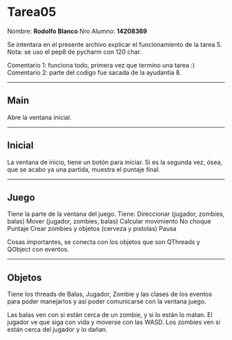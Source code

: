Tarea05
===================


Nombre:  **Rodolfo Blanco**
Nro Alumno:  **14208369**

Se intentara en el presente archivo explicar el funcionamiento de la tarea 5.
Nota: se uso el pep8 de pycharm con 120 char.

Comentario 1: funciona todo, primera vez que termino una tarea :)
Comentario 2: parte del codigo fue sacada de la ayudantia 8.

----------


Main
-------------

Abre la ventana inicial.

----------


Inicial
-------------

La ventana de inicio, tiene un botón para iniciar.
Si es la segunda vez, ósea,  que se acabo ya una partida, muestra el puntaje final.

----------

Juego
-------------

Tiene la parte de la ventana del juego.
Tiene:
    Direccionar (jugador, zombies, balas)
    Mover (jugador, zombies, balas)
    Calcular movimiento
    No choque
    Puntaje
    Crear zombies y objetos (cerveza y pistolas)
    Pausa

Cosas importantes, se conecta con los objetos que son QThreads y QObject con eventos.
    

----------


Objetos
-------------

Tiene los threads de Balas, Jugador, Zombie y las clases de los eventos para poder manejarlos y así poder comunicarse con la ventana juego.

Las balas ven con si están cerca de un zombie, y si lo están lo matan.
El jugador ve que siga con vida y moverse con las WASD.
Los zombies ven si están cerca del jugador y lo dañan.
